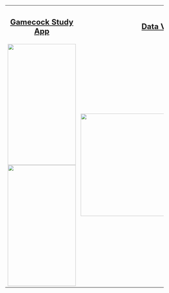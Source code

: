 <table style="width:100%">
  <tr>
  <th><h2><a href="https://gamecockstudy.wordpress.com/">Gamecock Study App</a></h2>
    </th>
    <th><h2><a href="https://jameseverette.github.io/dataVis/">Data Visualization</a></h2></th> 
  </tr>
  <tr>
    <td><img src="https://cloud.githubusercontent.com/assets/5387510/23328731/38d46710-faf7-11e6-8dcf-749d2965af08.png"  width="216" height="384" alt="" style="float:left"><img src="https://cloud.githubusercontent.com/assets/5387510/23328732/38da09b8-faf7-11e6-9ff0-800b26475781.png"  width="216" height="384" alt="" style="display:inline"></td>
    <td><img src="https://cloud.githubusercontent.com/assets/5387510/25299814/017f8f96-26d1-11e7-8ee5-e9cc976b9993.png"  width="600" height="325" alt=""></td> 
  </tr>
</table>
